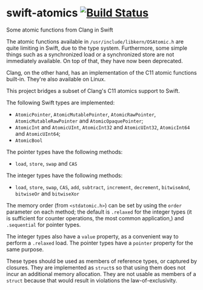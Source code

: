 # swift-atomics [![Build Status](https://travis-ci.org/glessard/swift-atomics.svg?branch=master)](https://travis-ci.org/glessard/swift-atomics)
Some atomic functions from Clang in Swift

The atomic functions available in `/usr/include/libkern/OSAtomic.h` are quite limiting in Swift, due to the type system. Furthermore, some simple things such as a synchronized load or a synchronized store are not immediately available. On top of that, they have now been deprecated.

Clang, on the other hand, has an implementation of the C11 atomic functions built-in. They're also available on Linux.

This project bridges a subset of Clang's C11 atomics support to Swift.

The following Swift types are implemented:
- `AtomicPointer`, `AtomicMutablePointer`, `AtomicRawPointer`, `AtomicMutableRawPointer` and `AtomicOpaquePointer`;
- `AtomicInt` and `AtomicUInt`, `AtomicInt32` and `AtomicUInt32`, `AtomicInt64` and `AtomicUInt64`;
- `AtomicBool`

The pointer types have the following methods:
- `load`, `store`, `swap` and `CAS`

The integer types have the following methods:
- `load`, `store`, `swap`, `CAS`, `add`, `subtract`, `increment`, `decrement`, `bitwiseAnd`, `bitwiseOr` and `bitwiseXor`

The memory order (from `<stdatomic.h>`) can be set by using the `order` parameter on each method; the default is `.relaxed` for the integer types (it is sufficient for counter operations, the most common application,) and `.sequential` for pointer types.

The integer types also have a `value` property, as a convenient way to perform a `.relaxed` load. The pointer types have a `pointer` property for the same purpose.

These types should be used as members of reference types, or captured by closures. They are implemented as `struct`s so that using them does not incur an additional memory allocation. They are not usable as members of a `struct` because that would result in violations the law-of-exclusivity.
